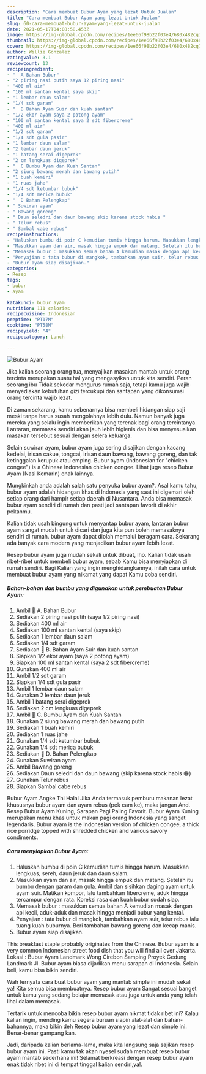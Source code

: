```yaml
---
description: "Cara membuat Bubur Ayam yang lezat Untuk Jualan"
title: "Cara membuat Bubur Ayam yang lezat Untuk Jualan"
slug: 60-cara-membuat-bubur-ayam-yang-lezat-untuk-jualan
date: 2021-05-17T04:08:58.453Z
image: https://img-global.cpcdn.com/recipes/1ee66f98b22f03e4/680x482cq70/bubur-ayam-foto-resep-utama.jpg
thumbnail: https://img-global.cpcdn.com/recipes/1ee66f98b22f03e4/680x482cq70/bubur-ayam-foto-resep-utama.jpg
cover: https://img-global.cpcdn.com/recipes/1ee66f98b22f03e4/680x482cq70/bubur-ayam-foto-resep-utama.jpg
author: Willie Gonzalez
ratingvalue: 3.1
reviewcount: 13
recipeingredient:
- "  A Bahan Bubur"
- "2 piring nasi putih saya 12 piring nasi"
- "400 ml air"
- "100 ml santan kental saya skip"
- "1 lembar daun salam"
- "1/4 sdt garam"
- "  B Bahan Ayam Suir dan kuah santan"
- "1/2 ekor ayam saya 2 potong ayam"
- "100 ml santan kental saya 2 sdt fibercreme"
- "400 ml air"
- "1/2 sdt garam"
- "1/4 sdt gula pasir"
- "1 lembar daun salam"
- "2 lembar daun jeruk"
- "1 batang serai digeprek"
- "2 cm lengkuas digeprek"
- "  C Bumbu Ayam dan Kuah Santan"
- "2 siung bawang merah dan bawang putih"
- "1 buah kemiri"
- "1 ruas jahe"
- "1/4 sdt ketumbar bubuk"
- "1/4 sdt merica bubuk"
- "  D Bahan Pelengkap"
- " Suwiran ayam"
- " Bawang goreng"
- " Daun seledri dan daun bawang skip karena stock habis "
- " Telur rebus"
- " Sambal cabe rebus"
recipeinstructions:
- "Haluskan bumbu di poin C kemudian tumis hingga harum. Masukkan lengkuas, sereh, daun jeruk dan daun salam."
- "Masukkan ayam dan air, masak hingga empuk dan matang. Setelah itu bumbu dengan garam dan gula. Ambil dan sisihkan daging ayam untuk ayam suir. Matikan kompor, lalu tambahkan fibercreme, aduk hingga tercampur dengan rata. Koreksi rasa dan kuah bubur sudah siap."
- "Memasak bubur : masukkan semua bahan A kemudian masak dengan api kecil, aduk-aduk dan masak hingga menjadi bubur yang kental."
- "Penyajian : tata bubur di mangkok, tambahkan ayam suir, telur rebus lalu tuang kuah buburnya. Beri tambahan bawang goreng dan kecap manis."
- "Bubur ayam siap disajikan."
categories:
- Resep
tags:
- bubur
- ayam

katakunci: bubur ayam 
nutrition: 111 calories
recipecuisine: Indonesian
preptime: "PT17M"
cooktime: "PT58M"
recipeyield: "4"
recipecategory: Lunch

---
```



![Bubur Ayam](https://img-global.cpcdn.com/recipes/1ee66f98b22f03e4/680x482cq70/bubur-ayam-foto-resep-utama.jpg)

Jika kalian seorang orang tua, menyajikan masakan mantab untuk orang tercinta merupakan suatu hal yang mengasyikan untuk kita sendiri. Peran seorang ibu Tidak sekedar mengurus rumah saja, tetapi kamu juga wajib menyediakan kebutuhan gizi tercukupi dan santapan yang dikonsumsi orang tercinta wajib lezat.

Di zaman  sekarang, kamu sebenarnya bisa membeli hidangan siap saji meski tanpa harus susah mengolahnya lebih dulu. Namun banyak juga mereka yang selalu ingin memberikan yang terenak bagi orang tercintanya. Lantaran, memasak sendiri akan jauh lebih higienis dan bisa menyesuaikan masakan tersebut sesuai dengan selera keluarga. 

Selain suwiran ayam, bubur ayam juga sering disajikan dengan kacang kedelai, irisan cakue, tongcai, irisan daun bawang, bawang goreng, dan tak ketinggalan kerupuk atau emping. Bubur ayam (Indonesian for &#34;chicken congee&#34;) is a Chinese Indonesian chicken congee. Lihat juga resep Bubur Ayam (Nasi Kemarin) enak lainnya.

Mungkinkah anda adalah salah satu penyuka bubur ayam?. Asal kamu tahu, bubur ayam adalah hidangan khas di Indonesia yang saat ini digemari oleh setiap orang dari hampir setiap daerah di Nusantara. Anda bisa memasak bubur ayam sendiri di rumah dan pasti jadi santapan favorit di akhir pekanmu.

Kalian tidak usah bingung untuk menyantap bubur ayam, lantaran bubur ayam sangat mudah untuk dicari dan juga kita pun boleh memasaknya sendiri di rumah. bubur ayam dapat diolah memalui beragam cara. Sekarang ada banyak cara modern yang menjadikan bubur ayam lebih lezat.

Resep bubur ayam juga mudah sekali untuk dibuat, lho. Kalian tidak usah ribet-ribet untuk membeli bubur ayam, sebab Kamu bisa menyiapkan di rumah sendiri. Bagi Kalian yang ingin menghidangkannya, inilah cara untuk membuat bubur ayam yang nikamat yang dapat Kamu coba sendiri.

<!--inarticleads1-->

##### Bahan-bahan dan bumbu yang digunakan untuk pembuatan Bubur Ayam:

1. Ambil  💛 A. Bahan Bubur
1. Sediakan 2 piring nasi putih (saya 1/2 piring nasi)
1. Sediakan 400 ml air
1. Sediakan 100 ml santan kental (saya skip)
1. Sediakan 1 lembar daun salam
1. Sediakan 1/4 sdt garam
1. Sediakan  💛 B. Bahan Ayam Suir dan kuah santan
1. Siapkan 1/2 ekor ayam (saya 2 potong ayam)
1. Siapkan 100 ml santan kental (saya 2 sdt fibercreme)
1. Gunakan 400 ml air
1. Ambil 1/2 sdt garam
1. Siapkan 1/4 sdt gula pasir
1. Ambil 1 lembar daun salam
1. Gunakan 2 lembar daun jeruk
1. Ambil 1 batang serai digeprek
1. Sediakan 2 cm lengkuas digeprek
1. Ambil  💛 C. Bumbu Ayam dan Kuah Santan
1. Gunakan 2 siung bawang merah dan bawang putih
1. Sediakan 1 buah kemiri
1. Sediakan 1 ruas jahe
1. Gunakan 1/4 sdt ketumbar bubuk
1. Gunakan 1/4 sdt merica bubuk
1. Sediakan  💛 D. Bahan Pelengkap
1. Gunakan  Suwiran ayam
1. Ambil  Bawang goreng
1. Sediakan  Daun seledri dan daun bawang (skip karena stock habis 😁)
1. Gunakan  Telur rebus
1. Siapkan  Sambal cabe rebus


Bubur Ayam Angke Thi Halal Jika Anda termasuk pemburu makanan lezat khususnya bubur ayam dan ayam rebus (pek cam ke), maka jangan And. Resep Bubur Ayam Kuning, Sarapan Pagi Paling Favorit. Bubur Ayam Kuning merupakan menu khas untuk makan pagi orang Indonesia yang sangat legendaris. Bubur ayam is the Indonesian version of chicken congee, a thick rice porridge topped with shredded chicken and various savory condiments. 

<!--inarticleads2-->

##### Cara menyiapkan Bubur Ayam:

1. Haluskan bumbu di poin C kemudian tumis hingga harum. Masukkan lengkuas, sereh, daun jeruk dan daun salam.
1. Masukkan ayam dan air, masak hingga empuk dan matang. Setelah itu bumbu dengan garam dan gula. Ambil dan sisihkan daging ayam untuk ayam suir. Matikan kompor, lalu tambahkan fibercreme, aduk hingga tercampur dengan rata. Koreksi rasa dan kuah bubur sudah siap.
1. Memasak bubur : masukkan semua bahan A kemudian masak dengan api kecil, aduk-aduk dan masak hingga menjadi bubur yang kental.
1. Penyajian : tata bubur di mangkok, tambahkan ayam suir, telur rebus lalu tuang kuah buburnya. Beri tambahan bawang goreng dan kecap manis.
1. Bubur ayam siap disajikan.


This breakfast staple probably originates from the Chinese. Bubur ayam is a very common Indonesian street food dish that you will find all over Jakarta. Lokasi : Bubur Ayam Landmark Wong Cirebon Samping Proyek Gedung Landmark Jl. Bubur ayam biasa dijadikan menu sarapan di Indonesia. Selain beli, kamu bisa bikin sendiri. 

Wah ternyata cara buat bubur ayam yang mantab simple ini mudah sekali ya! Kita semua bisa membuatnya. Resep bubur ayam Sangat sesuai banget untuk kamu yang sedang belajar memasak atau juga untuk anda yang telah lihai dalam memasak.

Tertarik untuk mencoba bikin resep bubur ayam nikmat tidak ribet ini? Kalau kalian ingin, mending kamu segera buruan siapin alat-alat dan bahan-bahannya, maka bikin deh Resep bubur ayam yang lezat dan simple ini. Benar-benar gampang kan. 

Jadi, daripada kalian berlama-lama, maka kita langsung saja sajikan resep bubur ayam ini. Pasti kamu tak akan nyesel sudah membuat resep bubur ayam mantab sederhana ini! Selamat berkreasi dengan resep bubur ayam enak tidak ribet ini di tempat tinggal kalian sendiri,ya!.

